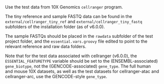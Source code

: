 Use the test data from 10X Genomics `cellranger` program.

The tiny reference and sample FASTQ data can be found in the `external/cellranger_tiny_ref` and `external/cellranger_tiny_fastq` subfolders of the installation folder (as of v6.0.0).

The sample FASTQs should be placed in the `rawdata` subfolder of the test project folder, and the `essential.vars.groovy` file edited to point to the relevant reference and raw data folders.

Note that for the test data associated with cellranger (v6.0.0), the `ESSENTIAL_FEATURETYPE` variable should be set to the (ENSEMBL-associated) `gene_biotype`, not the (GENCODE-associated) `gene_type`. The full human and mouse 10X datasets, as well as the test datasets for cellranger-atac and cellranger-arc, use the GENCODE-style `gene_type`.

